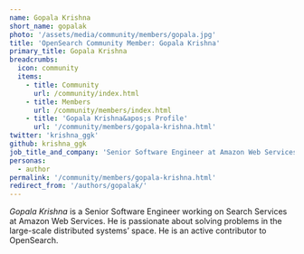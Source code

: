 ```yaml
---
name: Gopala Krishna
short_name: gopalak
photo: '/assets/media/community/members/gopala.jpg'
title: 'OpenSearch Community Member: Gopala Krishna'
primary_title: Gopala Krishna
breadcrumbs:
  icon: community
  items:
    - title: Community
      url: /community/index.html
    - title: Members
      url: /community/members/index.html
    - title: 'Gopala Krishna&apos;s Profile'
      url: '/community/members/gopala-krishna.html'
twitter: 'krishna_ggk'
github: krishna_ggk
job_title_and_company: 'Senior Software Engineer at Amazon Web Services'
personas:
  - author
permalink: '/community/members/gopala-krishna.html'
redirect_from: '/authors/gopalak/'
---
```


*Gopala Krishna* is a Senior Software Engineer working on Search Services at Amazon Web Services. He is passionate about solving problems in the large-scale distributed systems’ space. He is an active contributor to OpenSearch.
